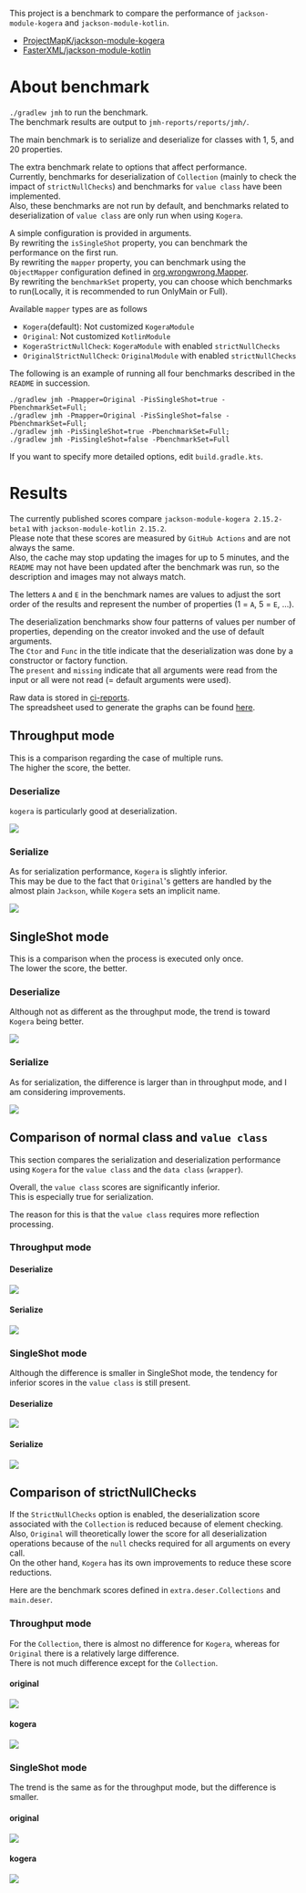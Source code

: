 This project is a benchmark to compare the performance of `jackson-module-kogera` and `jackson-module-kotlin`.  

- [ProjectMapK/jackson\-module\-kogera](https://github.com/ProjectMapK/jackson-module-kogera)
- [FasterXML/jackson\-module\-kotlin](https://github.com/FasterXML/jackson-module-kotlin)

# About benchmark
`./gradlew jmh` to run the benchmark.  
The benchmark results are output to `jmh-reports/reports/jmh/`.

The main benchmark is to serialize and deserialize for classes with 1, 5, and 20 properties.  

The extra benchmark relate to options that affect performance.  
Currently, benchmarks for deserialization of `Collection` (mainly to check the impact of `strictNullChecks`)
and benchmarks for `value class` have been implemented.  
Also, these benchmarks are not run by default,
and benchmarks related to deserialization of `value class` are only run when using `Kogera`.

A simple configuration is provided in arguments.  
By rewriting the `isSingleShot` property, you can benchmark the performance on the first run.  
By rewriting the `mapper` property, you can benchmark using the `ObjectMapper` configuration defined in [org.wrongwrong.Mapper](./src/jmh/kotlin/org/wrongwrong/Mapper.kt).  
By rewriting the `benchmarkSet` property, you can choose which benchmarks to run(Locally, it is recommended to run OnlyMain or Full).

Available `mapper` types are as follows

- `Kogera`(default): Not customized `KogeraModule`
- `Original`: Not customized `KotlinModule`
- `KogeraStrictNullCheck`: `KogeraModule` with enabled `strictNullChecks`
- `OriginalStrictNullCheck`: `OriginalModule` with enabled `strictNullChecks`

The following is an example of running all four benchmarks described in the `README` in succession.

```shell
./gradlew jmh -Pmapper=Original -PisSingleShot=true -PbenchmarkSet=Full;
./gradlew jmh -Pmapper=Original -PisSingleShot=false -PbenchmarkSet=Full;
./gradlew jmh -PisSingleShot=true -PbenchmarkSet=Full;
./gradlew jmh -PisSingleShot=false -PbenchmarkSet=Full
```

If you want to specify more detailed options, edit `build.gradle.kts`.

# Results
The currently published scores compare `jackson-module-kogera 2.15.2-beta1` with `jackson-module-kotlin 2.15.2`.  
Please note that these scores are measured by `GitHub Actions` and are not always the same.  
Also, the cache may stop updating the images for up to 5 minutes,
and the `README` may not have been updated after the benchmark was run,
so the description and images may not always match.

The letters `A` and `E` in the benchmark names are values to adjust the sort order of the results
and represent the number of properties (1 = `A`, 5 = `E`, ...).

The deserialization benchmarks show four patterns of values per number of properties,
depending on the creator invoked and the use of default arguments.  
The `Ctor` and `Func` in the title indicate that the deserialization was done by a constructor or factory function.  
The `present` and `missing` indicate that all arguments were read from the input or all were not read (= default arguments were used).

Raw data is stored in [ci-reports](./ci-reports).  
The spreadsheet used to generate the graphs can be found [here](https://drive.google.com/drive/folders/1mNa-bPybvhNTkGX7qkOfii_iMOI_gODG?usp=drive_link).

## Throughput mode
This is a comparison regarding the case of multiple runs.  
The higher the score, the better.

### Deserialize
`kogera` is particularly good at deserialization.

![](https://docs.google.com/spreadsheets/d/e/2PACX-1vSDpaOENd0a-qO_zK7C5_UkSxEKk7BxLjmyg8XVnPP0jj6J5rgoA8cCnm_lj7lflx6NDjvC1yMUPrce/pubchart?oid=1594997844&format=image)

### Serialize
As for serialization performance, `Kogera` is slightly inferior.   
This may be due to the fact that `Original`'s getters are handled by the almost plain `Jackson`,
while `Kogera` sets an implicit name.

![](https://docs.google.com/spreadsheets/d/e/2PACX-1vSLh6CF8Ow6kPD1EUPqyNO3qPC8qtsPeMuFZ1YeqU1OT6eCBBX8jwxo-LzDVi18LsHDlKbJA3TAWcuF/pubchart?oid=1594997844&format=image)

## SingleShot mode
This is a comparison when the process is executed only once.  
The lower the score, the better.

### Deserialize
Although not as different as the throughput mode, the trend is toward `Kogera` being better.  

![](https://docs.google.com/spreadsheets/d/e/2PACX-1vQ8Tr1JxT-agRWgoq4T7tEM-WvoYmbsUYlpZ5BzAy1X9sv5J5QU1QoZnF8uNrWXYnxDZy6KWrqd-Dz7/pubchart?oid=1594997844&format=image)

### Serialize
As for serialization, the difference is larger than in throughput mode, and I am considering improvements.

![](https://docs.google.com/spreadsheets/d/e/2PACX-1vRdynU4YG3xLrDFhZr4996tdpmekH9FeVSstBwA5U_bZ2sPTZpiqJtDTxA_uPyAhOffvgtSbMoWbQkN/pubchart?oid=1594997844&format=image)

## Comparison of normal class and `value class`
This section compares the serialization and deserialization performance using `Kogera`
for the `value class` and the `data class` (`wrapper`).

Overall, the `value class` scores are significantly inferior.  
This is especially true for serialization.  

The reason for this is that the `value class` requires more reflection processing.

### Throughput mode
#### Deserialize
![](https://docs.google.com/spreadsheets/d/e/2PACX-1vR5Q4ZR1-79wxOyCeKbYUK2x9MPG5X6NP6vjWkd3vrX1Jj9LmmmIGeZzXuDB87YVHUentSg_Km_dBU8/pubchart?oid=1594997844&format=image)

#### Serialize
![](https://docs.google.com/spreadsheets/d/e/2PACX-1vToCbNCtK4vBbFQBZxPBO-7_UQEubTNDM4JQO_HmRT1ydDUyXm8Wqjep166SgUObc1F3m7iUas3XpmT/pubchart?oid=1594997844&format=image)

### SingleShot mode
Although the difference is smaller in SingleShot mode,
the tendency for inferior scores in the `value class` is still present.

#### Deserialize
![](https://docs.google.com/spreadsheets/d/e/2PACX-1vQrHxIyPMW5u27PWUlT9fXxJX-F7LrRks_mIaYfJ4BhodtptKQluhwRqD76bwGivg8XIi5wTBiNF9Ky/pubchart?oid=1594997844&format=image)

#### Serialize
![](https://docs.google.com/spreadsheets/d/e/2PACX-1vRuZdBEemGH8Rw5V-aLYJHZ1DeVPqo7f9uSSa2w1MKgUV6rZCefjhFfjiqodMF2QAQs3jleqlyqCDRd/pubchart?oid=1594997844&format=image)

## Comparison of strictNullChecks
If the `StrictNullChecks` option is enabled,
the deserialization score associated with the `Collection` is reduced because of element checking.  
Also, `Original` will theoretically lower the score for all deserialization operations because of the `null` checks required for all arguments on every call.  
On the other hand, `Kogera` has its own improvements to reduce these score reductions.

Here are the benchmark scores defined in `extra.deser.Collections` and `main.deser`.

### Throughput mode
For the `Collection`, there is almost no difference for `Kogera`, whereas for `Original` there is a relatively large difference.  
There is not much difference except for the `Collection`.

#### original
![](https://docs.google.com/spreadsheets/d/e/2PACX-1vQXihzOd9NmRsjAGJ9jH2s0iCPutgGQ-2h7MgUCcKTRNeny8vn7w2uJIS9de3SvuIkVLGluVNFAPkgc/pubchart?oid=1594997844&format=image)

#### kogera
![](https://docs.google.com/spreadsheets/d/e/2PACX-1vQfruDoDVPeQyW27J_Ig7nFOI-ItWDkXhXCk82Z8Fmd8MlfmV-0FS_PsyFlPpbF2v8nU1dtYVFvI08n/pubchart?oid=1594997844&format=image)

### SingleShot mode
The trend is the same as for the throughput mode, but the difference is smaller.

#### original
![](https://docs.google.com/spreadsheets/d/e/2PACX-1vRzTTZVNDOnI257B-ufXCnwkKWUJvCt5HUhWwaWjlq8hFbgYaJmoUBZZxoKQEvEQqS7beGH7mq9LB-m/pubchart?oid=1594997844&format=image)

#### kogera
![](https://docs.google.com/spreadsheets/d/e/2PACX-1vTYxIPUawD5d7RkBoEZZso3Ul2aHqHcbSKWBs2ncw07lyTcVdvZw_S-m9-60NJs0JKvPSNaXNJjPCXK/pubchart?oid=1594997844&format=image)
